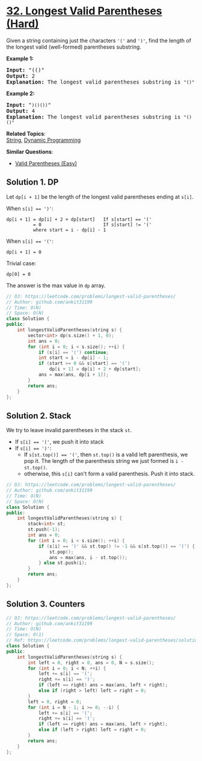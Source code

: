 # [32. Longest Valid Parentheses (Hard)](https://leetcode.com/problems/longest-valid-parentheses/)

<p>Given a string containing just the characters <code>'('</code> and <code>')'</code>, find the length of the longest valid (well-formed) parentheses substring.</p>

<p><strong>Example 1:</strong></p>

<pre><strong>Input:</strong> "(()"
<strong>Output:</strong> 2
<strong>Explanation:</strong> The longest valid parentheses substring is <code>"()"</code>
</pre>

<p><strong>Example 2:</strong></p>

<pre><strong>Input:</strong> "<code>)()())</code>"
<strong>Output:</strong> 4
<strong>Explanation:</strong> The longest valid parentheses substring is <code>"()()"</code>
</pre>


**Related Topics**:  
[String](https://leetcode.com/tag/string/), [Dynamic Programming](https://leetcode.com/tag/dynamic-programming/)

**Similar Questions**:
* [Valid Parentheses (Easy)](https://leetcode.com/problems/valid-parentheses/)

## Solution 1. DP

Let `dp[i + 1]` be the length of the longest valid parentheses ending at `s[i]`.

When `s[i] == ')'`:
```
dp[i + 1] = dp[i] + 2 + dp[start]   If s[start] == '('
          = 0                       If s[start] != '('
          where start = i - dp[i] - 1
```

When `s[i] == '('`:
```
dp[i + 1] = 0
```

Trivial case:
```
dp[0] = 0
```

The answer is the max value in `dp` array.

```cpp
// OJ: https://leetcode.com/problems/longest-valid-parentheses/
// Author: github.com/ankit31199
// Time: O(N)
// Space: O(N)
class Solution {
public:
    int longestValidParentheses(string s) {
        vector<int> dp(s.size() + 1, 0);
        int ans = 0;
        for (int i = 0; i < s.size(); ++i) {
            if (s[i] == '(') continue;
            int start = i - dp[i] - 1;
            if (start >= 0 && s[start] == '(')
                dp[i + 1] = dp[i] + 2 + dp[start];
            ans = max(ans, dp[i + 1]);
        }
        return ans;
    }
};
```

## Solution 2. Stack

We try to leave invalid parentheses in the stack `st`.

* If `s[i] == '('`, we push it into stack
* If `s[i] == ')'`:
  * If `s[st.top()] == '('`, then `st.top()` is a valid left parenthesis, we pop it. The length of the parenthesis string we just formed is `i - st.top()`.
  * otherwise, this `s[i]` can't form a valid parenthesis. Push it into stack.

```cpp
// OJ: https://leetcode.com/problems/longest-valid-parentheses/
// Author: github.com/ankit31199
// Time: O(N)
// Space: O(N)
class Solution {
public:
    int longestValidParentheses(string s) {
        stack<int> st;
        st.push(-1);
        int ans = 0;
        for (int i = 0; i < s.size(); ++i) {
            if (s[i] == ')' && st.top() != -1 && s[st.top()] == '(') {
                st.pop();
                ans = max(ans, i - st.top());
            } else st.push(i);
        }
        return ans;
    }
};
```

## Solution 3. Counters

```cpp
// OJ: https://leetcode.com/problems/longest-valid-parentheses/
// Author: github.com/ankit31199
// Time: O(N)
// Space: O(1)
// Ref: https://leetcode.com/problems/longest-valid-parentheses/solution/
class Solution {
public:
    int longestValidParentheses(string s) {
        int left = 0, right = 0, ans = 0, N = s.size();
        for (int i = 0; i < N; ++i) {
            left += s[i] == '(';
            right += s[i] == ')';
            if (left == right) ans = max(ans, left + right);
            else if (right > left) left = right = 0;
        }
        left = 0, right = 0;
        for (int i = N - 1; i >= 0; --i) {
            left += s[i] == '(';
            right += s[i] == ')';
            if (left == right) ans = max(ans, left + right);
            else if (left > right) left = right = 0;
        }
        return ans;
    }
};
```
